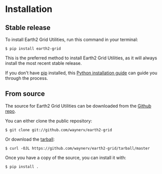 # Installation

## Stable release

To install Earth2 Grid Utilities, run this command in your
terminal:

``` console
$ pip install earth2-grid
```

This is the preferred method to install Earth2 Grid Utilities, as it will always install the most recent stable release.

If you don't have [pip][] installed, this [Python installation guide][]
can guide you through the process.

## From source

The source for Earth2 Grid Utilities can be downloaded from
the [Github repo][].

You can either clone the public repository:

``` console
$ git clone git://github.com/waynerv/earth2-grid
```

Or download the [tarball][]:

``` console
$ curl -OJL https://github.com/waynerv/earth2-grid/tarball/master
```

Once you have a copy of the source, you can install it with:

``` console
$ pip install .
```

  [pip]: https://pip.pypa.io
  [Python installation guide]: http://docs.python-guide.org/en/latest/starting/installation/
  [Github repo]: https://github.com/%7B%7B%20cookiecutter.github_username%20%7D%7D/%7B%7B%20cookiecutter.project_slug%20%7D%7D
  [tarball]: https://github.com/%7B%7B%20cookiecutter.github_username%20%7D%7D/%7B%7B%20cookiecutter.project_slug%20%7D%7D/tarball/master
